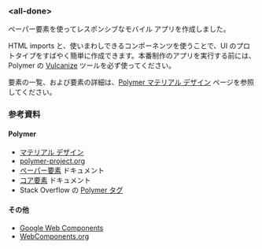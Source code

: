 ﻿### &lt;all-done>

ペーパー要素を使ってレスポンシブなモバイル アプリを作成しました。

HTML imports と、使いまわしできるコンポーネンツを使うことで、UI のプロトタイプをすばやく簡単に作成できます。本番制作のアプリを実行する前には、Polymer の [Vulcanize](http://www.polymer-project.org/articles/concatenating-web-components.html) ツールを必ず使ってください。

要素の一覧、および要素の詳細は、[Polymer マテリアル デザイン](http://www.polymer-project.org/docs/elements/material.html) ページを参照してください。

### 参考資料

#### Polymer

- [マテリアル デザイン](http://www.google.com/design/spec)
- [polymer-project.org](http://www.polymer-project.org)
- [ペーパー要素](http://www.polymer-project.org/docs/elements/paper-elements.html) ドキュメント
- [コア要素](http://www.polymer-project.org/docs/elements/) ドキュメント
- Stack Overflow の [Polymer タグ](http://stackoverflow.com/questions/tagged/polymer) 

#### その他

- [Google Web Components](https://googlewebcomponents.github.io/)
- [WebComponents.org](http://webcomponents.org/)
